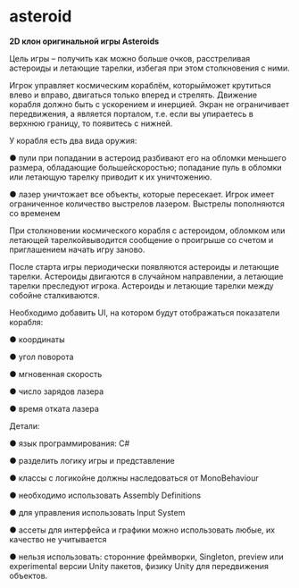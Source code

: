 # asteroid
**2D клон оригинальной игры Asteroids**

Цель игры – получить как можно больше очков, расстреливая астероиды и
летающие тарелки, избегая при этом столкновения с ними.

Игрок управляет космическим кораблём, которыйможет крутиться влево и вправо,
двигаться только вперед и стрелять. Движение корабля должно быть с ускорением и
инерцией. Экран не ограничивает передвижения, а является порталом, т.е. если вы
упираетесь в верхнюю границу, то появитесь с нижней.

У корабля есть два вида оружия:

● пули при попадании в астероид разбивают его на обломки меньшего размера,
обладающие большейскоростью; попадание пуль в обломки или летающую
тарелку приводит к их уничтожению.

● лазер уничтожает все объекты, которые пересекает. Игрок имеет
ограниченное количество выстрелов лазером. Выстрелы пополняются со
временем

При столкновении космического корабля с астероидом, обломком или летающей
тарелкойвыводится сообщение о проигрыше со счетом и приглашением начать игру
заново.

После старта игры периодически появляются астероиды и летающие тарелки.
Астероиды двигаются в случайном направлении, а летающие тарелки преследуют
игрока. Астероиды и летающие тарелки между собойне сталкиваются.

Необходимо добавить UI, на котором будут отображаться показатели корабля:

● координаты

● угол поворота

● мгновенная скорость

● число зарядов лазера

● время отката лазера

Детали:

● язык программирования: C#

● разделить логику игры и представление

● классы с логикойне должны наследоваться от MonoBehaviour

● необходимо использовать Assembly Definitions

● для управления использовать Input System

● ассеты для интерфейса и графики можно использовать любые, их качество не учитывается

● нельзя использовать: сторонние фреймворки, Singleton, preview или experimental версии Unity пакетов, физику Unity для передвижения объектов.

